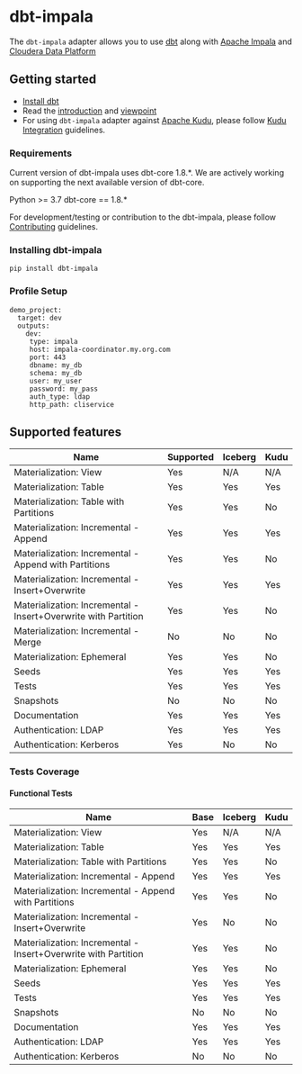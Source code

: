 # dbt-impala

The `dbt-impala` adapter allows you to use [dbt](https://www.getdbt.com/) along with [Apache Impala](https://impala.apache.org/) and [Cloudera Data Platform](https://cloudera.com)


## Getting started

- [Install dbt](https://docs.getdbt.com/docs/installation)
- Read the [introduction](https://docs.getdbt.com/docs/introduction/) and [viewpoint](https://docs.getdbt.com/docs/about/viewpoint/)
- For using `dbt-impala` adapter against [Apache Kudu](https://kudu.apache.org), please follow [Kudu Integration](KUDU_INTEGRATION.md) guidelines.

### Requirements

Current version of dbt-impala uses dbt-core 1.8.*. We are actively working on supporting the next available version of dbt-core.

Python >= 3.7
dbt-core == 1.8.*

For development/testing or contribution to the dbt-impala, please follow [Contributing](CONTRIBUTING.md) guidelines.

### Installing dbt-impala

`pip install dbt-impala`

### Profile Setup

```
demo_project:
  target: dev
  outputs:
    dev:
     type: impala
     host: impala-coordinator.my.org.com
     port: 443
     dbname: my_db
     schema: my_db
     user: my_user
     password: my_pass
     auth_type: ldap
     http_path: cliservice
```

## Supported features
| Name | Supported | Iceberg | Kudu |
|------|-----------|---------|------|
|Materialization: View|Yes| N/A | N/A |
|Materialization: Table|Yes| Yes | Yes |
|Materialization: Table with Partitions |Yes| Yes | No |
|Materialization: Incremental - Append|Yes| Yes | Yes |
|Materialization: Incremental - Append with Partitions |Yes| Yes | No |
|Materialization: Incremental - Insert+Overwrite |Yes| Yes | Yes |
|Materialization: Incremental - Insert+Overwrite with Partition |Yes| Yes | No |
|Materialization: Incremental - Merge|No| No | No |
|Materialization: Ephemeral|Yes| Yes | No |
|Seeds|Yes| Yes | Yes |
|Tests|Yes| Yes | Yes |
|Snapshots|No| No | No |
|Documentation|Yes| Yes | Yes |
|Authentication: LDAP|Yes| Yes | Yes |
|Authentication: Kerberos|Yes| No | No |

### Tests Coverage

#### Functional Tests
| Name | Base | Iceberg | Kudu |
|------|------|---------|------|
|Materialization: View|Yes| N/A | N/A |
|Materialization: Table|Yes| Yes | Yes |
|Materialization: Table with Partitions |Yes| Yes | No |
|Materialization: Incremental - Append|Yes| Yes | Yes |
|Materialization: Incremental - Append with Partitions |Yes| Yes | No |
|Materialization: Incremental - Insert+Overwrite |Yes| No | No |
|Materialization: Incremental - Insert+Overwrite with Partition |Yes| Yes | No |
|Materialization: Ephemeral|Yes| Yes | No |
|Seeds|Yes| Yes | Yes |
|Tests|Yes| Yes | Yes |
|Snapshots|No| No | No |
|Documentation| Yes | Yes | Yes |
|Authentication: LDAP|Yes| Yes | Yes |
|Authentication: Kerberos|No| No | No |
